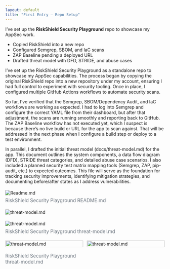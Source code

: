 ```yaml
---
layout: default
title: "First Entry — Repo Setup"
---
```


I’ve set up the **RiskShield Security Playground** repo to showcase my AppSec work.  
- Copied RiskShield into a new repo  
- Configured Semgrep, SBOM, and IaC scans  
- ZAP Baseline pending a deployed URL  
- Drafted threat model with DFD, STRIDE, and abuse cases  

I’ve set up the RiskShield Security Playground as a standalone repo to showcase my AppSec capabilities. The process began by copying the original RiskShield repo into a new repository under my account, ensuring I had full control to experiment with security tooling. Once in place, I configured multiple GitHub Actions workflows to automate security scans.

So far, I’ve verified that the Semgrep, SBOM/Dependency Audit, and IaC workflows are working as expected. I had to log into Semgrep and configure the correct YAML file from their dashboard, but after that adjustment, the scans are running smoothly and reporting back to GitHub. The ZAP Baseline workflow has not executed yet, which I suspect is because there’s no live build or URL for the app to scan against. That will be addressed in the next phase when I configure a build step or deploy to a test environment.

In parallel, I drafted the initial threat model (docs/threat-model.md) for the app. This document outlines the system components, a data flow diagram (DFD), STRIDE threat categories, and detailed abuse case scenarios. I also included a planned security test matrix mapping tools (Semgrep, ZAP, pip-audit, etc.) to expected outcomes. This file will serve as the foundation for tracking security improvements, identifying mitigation strategies, and documenting before/after states as I address vulnerabilities.

<figure style="margin:1.2rem 0;">
  <img src="{{ site.baseurl }}/assets/images/posts_imgs/repo_README.png"
       alt="Readme.md" style="max-width:100%;height:auto;">
  <figcaption style="color:#6a737d;font-size:.95rem;margin-top:.4rem;">
    RiskShield Security Playground README.md
  </figcaption>
</figure>

<figure style="margin:1.2rem 0;">
  <img src="{{ site.baseurl }}/assets/images/posts_imgs/threat-model.png"
       alt="threat-model.md" style="max-width:100%;height:auto;">
</figure>

<figure style="margin:1.2rem 0;">
  <img src="{{ site.baseurl }}/assets/images/posts_imgs/threatmodel2.png"
       alt="threat-model.md" style="max-width:100%;height:auto;">
  <figcaption style="color:#6a737d;font-size:.95rem;margin-top:.4rem;">
    RiskShield Security Playground threat-model.md
  </figcaption>
</figure>

<div style="display:grid;grid-template-columns:repeat(auto-fit,minmax(240px,1fr));gap:12px;">
  <img src="{{ site.baseurl }}/assets/images/posts_imgs/threat-model.png" alt="threat-model.md" style="width:100%;height:auto;">
  <img src="{{ site.baseurl }}/assets/images/posts_imgs/threatmodel2.png"  alt="threat-model.md"  style="width:100%;height:auto;">
   <figcaption style="color:#6a737d;font-size:.95rem;margin-top:.4rem;">
       RiskShield Security Playground threat-model.md
  </figcaption>
</div>
